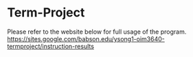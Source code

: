 # Term-Project

Please refer to the website below for full usage of the program.
https://sites.google.com/babson.edu/ysong1-oim3640-termproject/instruction-results